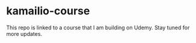 # kamailio-course

This repo is linked to a course that I am building on Udemy. Stay tuned for more updates. 
